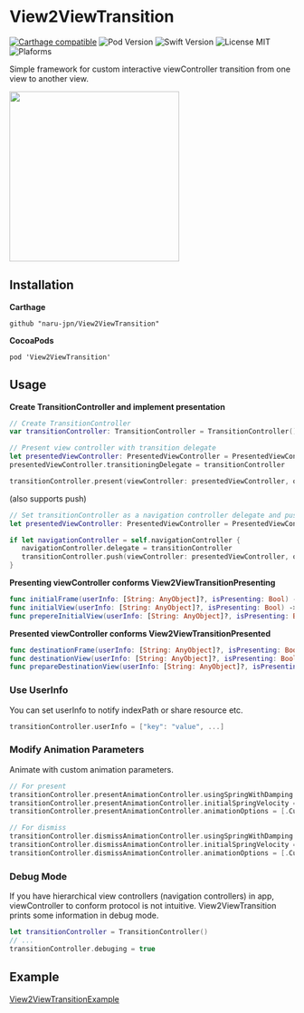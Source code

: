 # View2ViewTransition

[![Carthage compatible](https://img.shields.io/badge/Carthage-compatible-brightgreen.svg)](https://github.com/Carthage/Carthage) ![Pod Version](https://img.shields.io/badge/Pod-1.0.0-blue.svg) ![Swift Version](https://img.shields.io/badge/Swift-4.2-orange.svg) ![License MIT](https://img.shields.io/badge/License-MIT-lightgrey.svg) ![Plaforms](https://img.shields.io/badge/Platform-iOS-lightgrey.svg)

Simple framework for custom interactive viewController transition from one view to another view.

<img src="https://github.com/naru-jpn/View2ViewTransition/blob/master/preview.gif?raw=true" width="300">

## Installation

__Carthage__

```
github "naru-jpn/View2ViewTransition"
```

__CocoaPods__

```
pod 'View2ViewTransition'
```

## Usage

__Create TransitionController and implement presentation__

```swift
// Create TransitionController
var transitionController: TransitionController = TransitionController()
```

```swift
// Present view controller with transition delegate
let presentedViewController: PresentedViewController = PresentedViewController()
presentedViewController.transitioningDelegate = transitionController

transitionController.present(viewController: presentedViewController, on: self, attached: presentedViewController, completion: nil)
```

(also supports push)

```swift
// Set transitionController as a navigation controller delegate and push.
let presentedViewController: PresentedViewController = PresentedViewController()

if let navigationController = self.navigationController {
   navigationController.delegate = transitionController
   transitionController.push(viewController: presentedViewController, on: self, attached: presentedViewController)
}
```

__Presenting viewController conforms View2ViewTransitionPresenting__

```swift
func initialFrame(userInfo: [String: AnyObject]?, isPresenting: Bool) -> CGRect
func initialView(userInfo: [String: AnyObject]?, isPresenting: Bool) -> UIView
func prepereInitialView(userInfo: [String: AnyObject]?, isPresenting: Bool) -> Void // (optional)
```

__Presented viewController conforms View2ViewTransitionPresented__

```swift
func destinationFrame(userInfo: [String: AnyObject]?, isPresenting: Bool) -> CGRect
func destinationView(userInfo: [String: AnyObject]?, isPresenting: Bool) -> UIView
func prepareDestinationView(userInfo: [String: AnyObject]?, isPresenting: Bool) -> Void // (optional)
```

### Use UserInfo

You can set userInfo to notify indexPath or share resource etc.

```swift
transitionController.userInfo = ["key": "value", ...]
```

### Modify Animation Parameters

Animate with custom animation parameters.

```swift
// For present
transitionController.presentAnimationController.usingSpringWithDamping = 0.7
transitionController.presentAnimationController.initialSpringVelocity = 0.0
transitionController.presentAnimationController.animationOptions = [.CurveEaseInOut]

// For dismiss
transitionController.dismissAnimationController.usingSpringWithDamping = 0.7
transitionController.dismissAnimationController.initialSpringVelocity = 0.0
transitionController.dismissAnimationController.animationOptions = [.CurveEaseInOut]
```

### Debug Mode

If you have hierarchical view controllers (navigation controllers) in app, viewController to conform protocol is not intuitive. View2ViewTransition prints some information in debug mode. 

```swift
let transitionController = TransitionController()
// ...
transitionController.debuging = true
```

## Example

[View2ViewTransitionExample](https://github.com/naru-jpn/View2ViewTransition/tree/master/Example/View2ViewTransitionExample)
